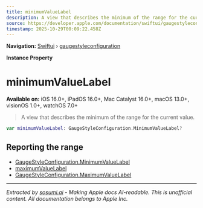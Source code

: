 ```yaml
---
title: minimumValueLabel
description: A view that describes the minimum of the range for the current value.
source: https://developer.apple.com/documentation/swiftui/gaugestyleconfiguration/minimumvaluelabel-swift.property
timestamp: 2025-10-29T00:09:22.458Z
---
```


**Navigation:** [Swiftui](/documentation/swiftui) › [gaugestyleconfiguration](/documentation/swiftui/gaugestyleconfiguration)

**Instance Property**

# minimumValueLabel

**Available on:** iOS 16.0+, iPadOS 16.0+, Mac Catalyst 16.0+, macOS 13.0+, visionOS 1.0+, watchOS 7.0+

> A view that describes the minimum of the range for the current value.

```swift
var minimumValueLabel: GaugeStyleConfiguration.MinimumValueLabel?
```

## Reporting the range

- [GaugeStyleConfiguration.MinimumValueLabel](/documentation/swiftui/gaugestyleconfiguration/minimumvaluelabel-swift.struct)
- [maximumValueLabel](/documentation/swiftui/gaugestyleconfiguration/maximumvaluelabel-swift.property)
- [GaugeStyleConfiguration.MaximumValueLabel](/documentation/swiftui/gaugestyleconfiguration/maximumvaluelabel-swift.struct)

---

*Extracted by [sosumi.ai](https://sosumi.ai) - Making Apple docs AI-readable.*
*This is unofficial content. All documentation belongs to Apple Inc.*
